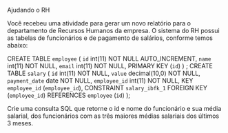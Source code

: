 Ajudando o RH

Você recebeu uma atividade para gerar um novo relatório para o departamento de Recursos
Humanos da empresa. O sistema do RH possui as tabelas de funcionários e de pagamento de
salários, conforme temos abaixo:

CREATE TABLE `employee` (
`id` int(11) NOT NULL AUTO_INCREMENT,
`name` int(11) NOT NULL,
`email` int(11) NOT NULL,
PRIMARY KEY (`id`)
) ;
CREATE TABLE `salary` (
`id` int(11) NOT NULL,
`value` decimal(10,0) NOT NULL,
`payment_date` date NOT NULL,
`employee_id` int(11) NOT NULL,
KEY `employee_id` (`employee_id`),
CONSTRAINT `salary_ibfk_1` FOREIGN KEY (`employee_id`) REFERENCES `employee`
(`id`)
);

Crie uma consulta SQL que retorne o id e nome do funcionário e sua média salarial, dos
funcionários com as três maiores médias salariais dos últimos 3 meses.
